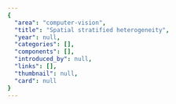 ```yaml
---
{
  "area": "computer-vision",
  "title": "Spatial stratified heterogeneity",
  "year": null,
  "categories": [],
  "components": [],
  "introduced_by": null,
  "links": [],
  "thumbnail": null,
  "card": null
}
---
```


